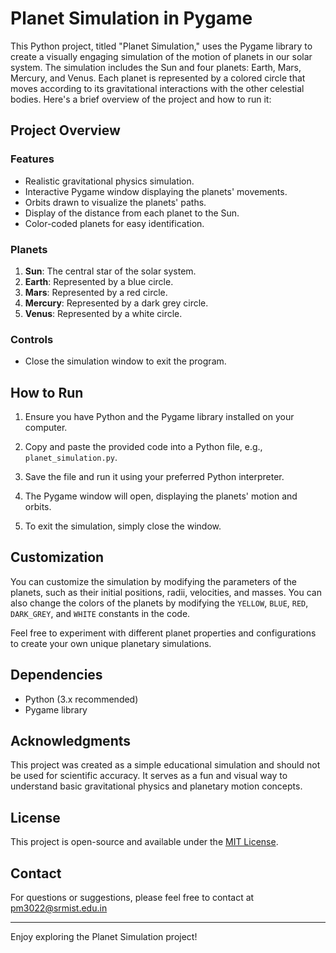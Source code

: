 # Planet Simulation in Pygame

This Python project, titled "Planet Simulation," uses the Pygame library to create a visually engaging simulation of the motion of planets in our solar system. The simulation includes the Sun and four planets: Earth, Mars, Mercury, and Venus. Each planet is represented by a colored circle that moves according to its gravitational interactions with the other celestial bodies. Here's a brief overview of the project and how to run it:

## Project Overview

### Features
- Realistic gravitational physics simulation.
- Interactive Pygame window displaying the planets' movements.
- Orbits drawn to visualize the planets' paths.
- Display of the distance from each planet to the Sun.
- Color-coded planets for easy identification.

### Planets
1. **Sun**: The central star of the solar system.
2. **Earth**: Represented by a blue circle.
3. **Mars**: Represented by a red circle.
4. **Mercury**: Represented by a dark grey circle.
5. **Venus**: Represented by a white circle.

### Controls
- Close the simulation window to exit the program.

## How to Run

1. Ensure you have Python and the Pygame library installed on your computer.

2. Copy and paste the provided code into a Python file, e.g., `planet_simulation.py`.

3. Save the file and run it using your preferred Python interpreter.

4. The Pygame window will open, displaying the planets' motion and orbits.

5. To exit the simulation, simply close the window.

## Customization

You can customize the simulation by modifying the parameters of the planets, such as their initial positions, radii, velocities, and masses. You can also change the colors of the planets by modifying the `YELLOW`, `BLUE`, `RED`, `DARK_GREY`, and `WHITE` constants in the code.

Feel free to experiment with different planet properties and configurations to create your own unique planetary simulations.

## Dependencies

- Python (3.x recommended)
- Pygame library

## Acknowledgments

This project was created as a simple educational simulation and should not be used for scientific accuracy. It serves as a fun and visual way to understand basic gravitational physics and planetary motion concepts.

## License

This project is open-source and available under the [MIT License](LICENSE).

## Contact

For questions or suggestions, please feel free to contact at pm3022@srmist.edu.in

---

Enjoy exploring the Planet Simulation project!
